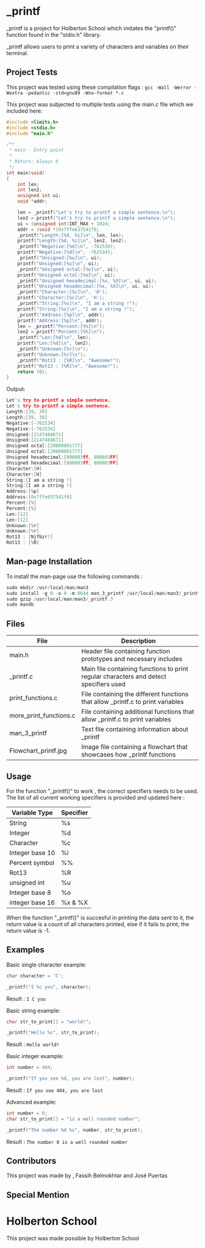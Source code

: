 # _printf

_printf is a project for Holberton School which imitates the "printf()" function found in the "stdio.h" library.

_printf allows users to print a variety of characters and variables on their terminal.

## Project Tests

This project was tested using these compilation flags : 
`gcc -Wall -Werror -Wextra -pedantic -std=gnu89 -Wno-format *.c`

This project was subjected to multiple tests using the main.c file which we included here:
```c
#include <limits.h>
#include <stdio.h>
#include "main.h"

/**
 * main - Entry point
 *
 * Return: Always 0
 */
int main(void)
{
    int len;
    int len2;
    unsigned int ui;
    void *addr;

    len = _printf("Let's try to printf a simple sentence.\n");
    len2 = printf("Let's try to printf a simple sentence.\n");
    ui = (unsigned int)INT_MAX + 1024;
    addr = (void *)0x7ffe637541f0;
    _printf("Length:[%d, %i]\n", len, len);
    printf("Length:[%d, %i]\n", len2, len2);
    _printf("Negative:[%d]\n", -762534);
    printf("Negative:[%d]\n", -762534);
    _printf("Unsigned:[%u]\n", ui);
    printf("Unsigned:[%u]\n", ui);
    _printf("Unsigned octal:[%o]\n", ui);
    printf("Unsigned octal:[%o]\n", ui);
    _printf("Unsigned hexadecimal:[%x, %X]\n", ui, ui);
    printf("Unsigned hexadecimal:[%x, %X]\n", ui, ui);
    _printf("Character:[%c]\n", 'H');
    printf("Character:[%c]\n", 'H');
    _printf("String:[%s]\n", "I am a string !");
    printf("String:[%s]\n", "I am a string !");
    _printf("Address:[%p]\n", addr);
    printf("Address:[%p]\n", addr);
    len = _printf("Percent:[%%]\n");
    len2 = printf("Percent:[%%]\n");
    _printf("Len:[%d]\n", len);
    printf("Len:[%d]\n", len2);
    _printf("Unknown:[%r]\n");
    printf("Unknown:[%r]\n");
    _printf("Rot13 : [%R]\n", "Awesome!");
    printf("Rot13 : [%R]\n", "Awesome!");
    return (0);
}
```

Output:
```c
Let's try to printf a simple sentence.
Let's try to printf a simple sentence.
Length:[39, 39]
Length:[39, 39]
Negative:[-762534]
Negative:[-762534]
Unsigned:[2147484671]
Unsigned:[2147484671]
Unsigned octal:[20000001777]
Unsigned octal:[20000001777]
Unsigned hexadecimal:[800003ff, 800003FF]
Unsigned hexadecimal:[800003ff, 800003FF]
Character:[H]
Character:[H]
String:[I am a string !]
String:[I am a string !]
Address:[%p]
Address:[0x7ffe637541f0]
Percent:[%]
Percent:[%]
Len:[12]
Len:[12]
Unknown:[%r]
Unknown:[%r]
Rot13 : [Njfbzr!]
Rot13 : [%R]

```
## Man-page Installation

To install the man-page use the following commands :
```c
sudo mkdir /usr/local/man/man3
sudo install -g 0 -o 0 -m 0644 man_3_printf /usr/local/man/man3/_printf.3
sudo gzip /usr/local/man/man3/_printf.3
sudo mandb
```
## Files

|File |Description |
|---------------------|------------------------------------------------------------------------------|
|main.h | Header file containing function prototypes and necessary includes |
|_printf.c | Main file containing functions to print regular characters and detect specifiers used |
|print_functions.c | File containing the different functions that allow _printf.c to print variables |
|more_print_functions.c | File containing additional functions that allow _printf.c to print variables |
|man_3_printf | Text file containing information about _printf |
|Flowchart_printf.jpg | Image file containing a flowchart that showcases how _printf functions |


## Usage

For the function "_printf()" to work , the correct specifiers needs to be used.
The list of all current working specifiers is provided and updated here :

|Variable Type  |Specifier |
|---------------|----------|
|String |%s |
|Integer |%d |
|Character |%c |
|Integer base 10|%i |
|Percent symbol |%% |
|Rot13 |%R |
|unsigned int |%u |
|Integer base 8 |%o |
|integer base 16|%x & %X|

When the function "_printf()" is succesful in printing the data sent to it, the return value is a count of all characters printed, else if it fails to print, the return value is -1.

## Examples

Basic single character example:
```c
char character = 'C';

_printf("I %c you", character);
```
Result :
`I C you`


Basic string example:
```c
char str_to_print[] = "world!";

_printf("Hello %s", str_to_print);
```
Result :
`Hello world!`


Basic integer example:
```c
int number = 404;

_printf("If you see %d, you are lost", number);
```
Result :
`If you see 404, you are lost`


Advanced example:
```c
int number = 0;
char str_to_print[] = "is a well rounded number";

_printf("The number %d %s", number, str_to_print);
```
Result :
`The number 0 is a well rounded number`


## Contributors

This project was made by , Fassih Belmokhtar and José Puertas

## Special Mention

# Holberton School

This project was made possible by Holberton School
